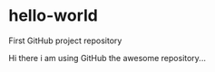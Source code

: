 # hello-world
First GitHub project repository

Hi there i am using GitHub the awesome repository...

